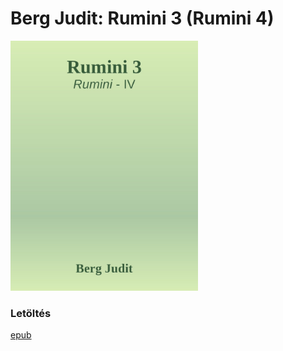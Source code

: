 # <a name="id_1425">Berg Judit: Rumini 3 (Rumini 4) </a>
<img src="https://github.com/BercziSandor/calibre_lib/raw/main/main/Berg%20Judit/Rumini%203%20%281425%29/cover.jpg" alt="cover" width="300"/>

### Letöltés
[epub](https://github.com/BercziSandor/calibre_lib/raw/main/main/Berg%20Judit/Rumini%203%20%281425%29/Rumini%203%20-%20Berg%20Judit.epub)

